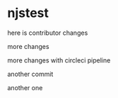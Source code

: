 # njstest

here is contributor changes

more changes

more changes with circleci pipeline


another commit

another one
